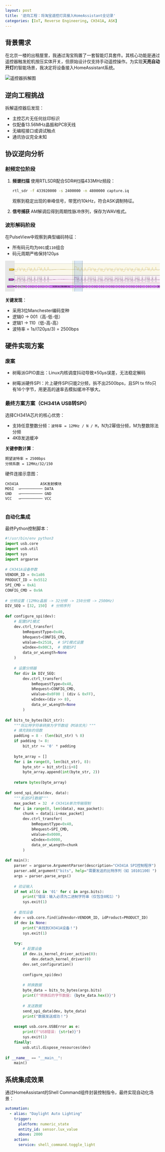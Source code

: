 ```yaml
---
layout: post
title: '逆向工程：将淘宝遥控灯具接入HomeAssistant全记录'
categories: [IoT, Reverse Engineering, CH341A, ASK]
---
```


## 背景需求
在北京一楼的出租屋里，我通过淘宝购置了一套智能灯具套件。其核心功能是通过遥控器触发舵机按压实体开关，但原始设计仅支持手动遥控操作。为实现**天亮自动开灯**的智能场景，我决定将设备接入HomeAssistant系统。

![遥控器拆解图](https://via.placeholder.com/600x400?text=PCB+with+MCU+and+Antenna)

## 逆向工程挑战
拆解遥控器后发现：
- 主控芯片无任何丝印标识
- 仅配备13.56MHz晶振和PCB天线
- 无编程接口或调试触点
- 通讯协议完全未知

## 协议逆向分析

### 射频定位阶段
1. **频谱扫描**
   使用RTLSDR配合SDR#扫描433MHz频段：
   ```bash
   rtl_sdr -f 433920000 -s 2400000 -n 4800000 capture.iq
   ```
   观察到稳定出现的单峰信号，带宽约10kHz，符合ASK调制特征。

2. **信号捕获**
   AM解调后得到周期性脉冲序列，保存为WAV格式。

### 波形解码阶段
在PulseView中观察到典型编码特征：
- 所有码元均为`001`或`110`组合
- 码元周期严格保持120μs

![信号波形示意图](assets/images/2024-05-20-light-remote/waveform.png)

**关键发现**：
- 采用3位Manchester编码变种
- 逻辑0 → 001（高-低-低）
- 逻辑1 → 110（低-高-高）
- 波特率 = 1s/(120μs/3) = 2500bps

## 硬件实现方案

### 废案

- 树莓派GPIO直出：Linux内核调度抖动导致±50μs误差，无法稳定解码

- 树莓派硬件SPI：片上硬件SPI只能2分频，拆不出2500bps，且SPI tx fifo只有16个字节，用更高的速率去模拟缓冲不够大。

### 最终方案方案（CH341A USB转SPI）
选择CH341A芯片的核心优势：
- 支持任意整数分频：`波特率 = 12MHz / N / M`，N为2幂倍分频，M为整数除法分频
- 4KB发送缓冲

**关键参数计算**：
```
期望波特率 = 2500bps
分频系数 = 12MHz/32/150
```
硬件连接示意图：
```
CH341A          ASK发射模块
MOSI  →────────── DATA
GND   →────────── GND
VCC   →────────── VCC
        
```

### 自动化集成
最终Python控制脚本：
```python
#!/usr/bin/env python3
import usb.core
import usb.util
import sys
import argparse

# CH341A设备参数
VENDOR_ID = 0x1a86
PRODUCT_ID = 0x5512
SPI_CMD = 0xA1
CONFIG_CMD = 0x9A

# 分频设置 (12MHz晶振 -> 32分频 -> 150分频 -> 2500Hz)
DIV_SEQ = [32, 150]  # 分频序列

def configure_spi(dev):
    # 配置SPI模式
    dev.ctrl_transfer(
        bmRequestType=0x40,
        bRequest=CONFIG_CMD,
        wValue=0x2518,  # SPI模式设置
        wIndex=0x00C3,  # 使能SPI
        data_or_wLength=None
    )

    # 设置分频器
    for div in DIV_SEQ:
        dev.ctrl_transfer(
            bmRequestType=0x40,
            bRequest=CONFIG_CMD,
            wValue=0x0F00 | (div & 0xFF),
            wIndex=(div >> 8),
            data_or_wLength=None
        )

def bits_to_bytes(bit_str):
    """将比特字符串转换为字节数组（MSB优先）"""
    # 填充到8的倍数
    padding = 8 - (len(bit_str) % 8)
    if padding != 8:
        bit_str += '0' * padding
    
    byte_array = []
    for i in range(0, len(bit_str), 8):
        byte_str = bit_str[i:i+8]
        byte_array.append(int(byte_str, 2))
    
    return bytes(byte_array)

def send_spi_data(dev, data):
    """发送SPI数据"""
    max_packet = 32  # CH341A单次传输限制
    for i in range(0, len(data), max_packet):
        chunk = data[i:i+max_packet]
        dev.ctrl_transfer(
            bmRequestType=0x40,
            bRequest=SPI_CMD,
            wValue=0x0000,
            wIndex=0x0000,
            data_or_wLength=chunk
        )

def main():
    parser = argparse.ArgumentParser(description="CH341A SPI控制程序")
    parser.add_argument("bits", help="需要发送的比特序列（如 10101100）")
    args = parser.parse_args()

    # 验证输入
    if not all(c in '01' for c in args.bits):
        print("错误：输入必须为二进制字符串（仅包含0和1）")
        sys.exit(1)

    # 查找设备
    dev = usb.core.find(idVendor=VENDOR_ID, idProduct=PRODUCT_ID)
    if dev is None:
        print("未找到CH341A设备！")
        sys.exit(1)

    try:
        # 配置设备
        if dev.is_kernel_driver_active(0):
            dev.detach_kernel_driver(0)
        dev.set_configuration()
        
        configure_spi(dev)
        
        # 转换数据
        byte_data = bits_to_bytes(args.bits)
        print(f"转换后的字节数据: {byte_data.hex()}")
        
        # 发送数据
        send_spi_data(dev, byte_data)
        print("数据发送成功！")

    except usb.core.USBError as e:
        print(f"USB错误: {str(e)}")
        sys.exit(1)
    finally:
        usb.util.dispose_resources(dev)

if __name__ == "__main__":
    main()
```

## 系统集成效果
通过HomeAssistant的Shell Command组件封装控制指令，最终实现自动化场景：
```yaml
automation:
  - alias: "Daylight Auto Lighting"
    trigger:
      platform: numeric_state
      entity_id: sensor.lux_value
      above: 2000
    action:
      service: shell_command.toggle_light
```

